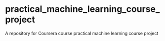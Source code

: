 # practical_machine_learning_course_project
A repository for Coursera course practical machine learning course project
